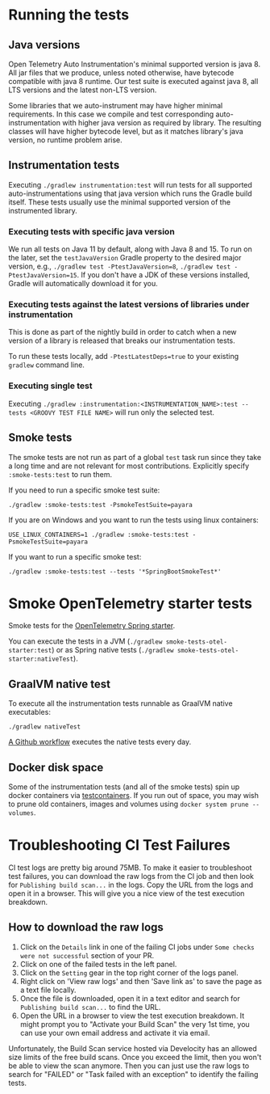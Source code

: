 # Running the tests

## Java versions

Open Telemetry Auto Instrumentation's minimal supported version is java 8.
All jar files that we produce, unless noted otherwise, have bytecode
compatible with java 8 runtime. Our test suite is executed against
java 8, all LTS versions and the latest non-LTS version.

Some libraries that we auto-instrument may have higher minimal requirements.
In this case we compile and test corresponding auto-instrumentation with
higher java version as required by library. The resulting classes will have
higher bytecode level, but as it matches library's java version, no runtime
problem arise.

## Instrumentation tests

Executing `./gradlew instrumentation:test` will run tests for all supported
auto-instrumentations using that java version which runs the Gradle build
itself. These tests usually use the minimal supported version of the
instrumented library.

### Executing tests with specific java version

We run all tests on Java 11 by default, along with Java 8 and 15. To run on the later, set the
`testJavaVersion` Gradle property to the desired major version, e.g., `./gradlew test -PtestJavaVersion=8`,
`./gradlew test -PtestJavaVersion=15`. If you don't have a JDK of these versions
installed, Gradle will automatically download it for you.

### Executing tests against the latest versions of libraries under instrumentation

This is done as part of the nightly build in order to catch when a new version of a library is
released that breaks our instrumentation tests.

To run these tests locally, add `-PtestLatestDeps=true` to your existing `gradlew` command line.

### Executing single test

Executing `./gradlew :instrumentation:<INSTRUMENTATION_NAME>:test --tests <GROOVY TEST FILE NAME>` will run only the selected test.

## Smoke tests

The smoke tests are not run as part of a global `test` task run since they take a long time and are
not relevant for most contributions. Explicitly specify `:smoke-tests:test` to run them.

If you need to run a specific smoke test suite:

```
./gradlew :smoke-tests:test -PsmokeTestSuite=payara
```

If you are on Windows and you want to run the tests using linux containers:

```
USE_LINUX_CONTAINERS=1 ./gradlew :smoke-tests:test -PsmokeTestSuite=payara
```

If you want to run a specific smoke test:

```
./gradlew :smoke-tests:test --tests '*SpringBootSmokeTest*'
```

# Smoke OpenTelemetry starter tests

Smoke tests for the [OpenTelemetry Spring starter](../../instrumentation/spring/starters/spring-boot-starter/README.md).

You can execute the tests in a JVM (`./gradlew smoke-tests-otel-starter:test`) or as Spring native tests (`./gradlew smoke-tests-otel-starter:nativeTest`).

## GraalVM native test

To execute all the instrumentation tests runnable as GraalVM native executables:

```
./gradlew nativeTest
```

[A Github workflow](../../.github/workflows/native-tests-daily.yml) executes the native tests every day.

## Docker disk space

Some of the instrumentation tests (and all of the smoke tests) spin up docker containers via
[testcontainers](https://www.testcontainers.org/). If you run out of space, you may wish to prune
old containers, images and volumes using `docker system prune --volumes`.

# Troubleshooting CI Test Failures

CI test logs are pretty big around 75MB. To make it easier to troubleshoot test failures, you can download the raw logs from the CI job and then look for
`Publishing build scan...` in the logs. Copy the URL from the logs and open it in a browser. This will give you a nice view of the test execution breakdown.

## How to download the raw logs

1. Click on the `Details` link in one of the failing CI jobs under `Some checks were not successful` section of your PR.
2. Click on one of the failed tests in the left panel.
3. Click on the `Setting` gear in the top right corner of the logs panel.
4. Right click on 'View raw logs' and then 'Save link as' to save the page as a text file locally.
5. Once the file is downloaded, open it in a text editor and search for `Publishing build scan...` to find the URL.
6. Open the URL in a browser to view the test execution breakdown. It might prompt you to "Activate your Build Scan" the very 1st time, you can use your own email address and activate it via email.

Unfortunately, the Build Scan service hosted via Develocity has an allowed size limits of the free build scans. Once you exceed the limit, then you won't be able to view the scan anymore.
Then you can just use the raw logs to search for "FAILED" or "Task failed with an exception" to identify the failing tests.
